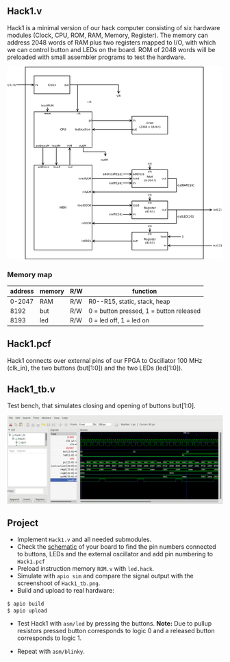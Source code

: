 ## Hack1.v
Hack1 is a minimal version of our hack computer consisting of  six hardware modules (Clock, CPU, ROM, RAM, Memory, Register). The memory can address 2048 words of RAM plus two registers mapped to I/O, with which we can control button and LEDs on the board. ROM of 2048 words will be preloaded with small assembler programs to test the hardware.

![](Hack1.png)

### Memory map
|address | memory|R/W|function|
 |-|-|-|-|
 |0-2047  | RAM|R/W|R0--R15, static, stack, heap|
 | 8192    | but|R/W|0 = button pressed, 1 = button released|
 | 8193    | led|R/W|0 = led off, 1 = led on|


## Hack1.pcf
Hack1 connects over external pins of our FPGA to Oscillator 100 MHz (clk_in), the two buttons (but[1:0]) and the two LEDs (led[1:0]).

## Hack1_tb.v
Test bench, that simulates closing and opening of buttons but[1:0].

![](Hack1_tb.png)


## Project
* Implement `Hack1.v` and all needed submodules.
* Check the [schematic](../doc/iCE40HX1K-EVB_Rev_B.pdf) of your board to find the pin numbers connected to buttons, LEDs and the external oscillator and add pin numbering to `Hack1.pcf`
* Preload instruction memory `ROM.v` with `led.hack`.
* Simulate with `apio sim` and compare the signal output with the screenshoot of `Hack1_tb.png`.
* Build and upload to real hardware:
```
$ apio build
$ apio upload
```
* Test Hack1 with `asm/led` by pressing the buttons.
 **Note:** Due to pullup resistors pressed button corresponds to logic 0 and a released button corresponds to logic 1.

 * Repeat with `asm/blinky`.

